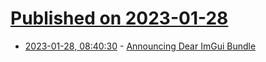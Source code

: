 # [Published on 2023-01-28](index.md)

* [2023-01-28, 08:40:30](https://lobste.rs/s/j3ekg7/announcing_dear_imgui_bundle) - [Announcing Dear ImGui Bundle](http://code-ballads.net/annoucing-dear-imgui-bundle/)
